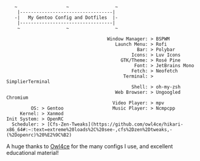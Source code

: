        ~                  ~                 ~
        |----------------------------------|
       -|   My Gentoo Config and Dotfiles  |- 
        |----------------------------------|
        ~                 ~                 ~

                                         Window Manager: > BSPWM
                                            Launch Menu: > Rofi 
                                                    Bar: > Polybar
                                                  Icons: > Luv Icons
                                              GTK/Theme: > Rosé Pine
                                                   Font: > JetBrains Mono
                                                  Fetch: > Neofetch
                                               Terminal: > SimplierTerminal
                                                  Shell: > oh-my-zsh
                                            Web Browser: > Ungoogled Chromium 
                                           Video Player: > mpv
             OS: > Gentoo                  Music Player: > Ncmpcpp
         Kernel: > Xanmod                  
    Init System: > OpenRC
      Scheduler: > [Cfs-Zen-Tweaks](https://github.com/owl4ce/hikari-x86_64#:~:text=extreme%20loads%2C%20see-,cfs%2Dzen%2Dtweaks,-(%2Dopenrc)%20%E2%9C%B2)                                         
  
A huge thanks to [Owl4ce](https://github.com/owl4ce)
for the many configs I use, and excellent educational material!






